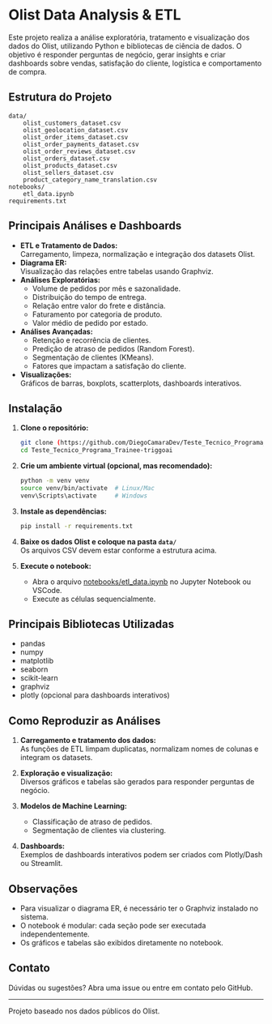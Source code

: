 # Olist Data Analysis & ETL

Este projeto realiza a análise exploratória, tratamento e visualização dos dados do Olist, utilizando Python e bibliotecas de ciência de dados. O objetivo é responder perguntas de negócio, gerar insights e criar dashboards sobre vendas, satisfação do cliente, logística e comportamento de compra.

## Estrutura do Projeto

```
data/
    olist_customers_dataset.csv
    olist_geolocation_dataset.csv
    olist_order_items_dataset.csv
    olist_order_payments_dataset.csv
    olist_order_reviews_dataset.csv
    olist_orders_dataset.csv
    olist_products_dataset.csv
    olist_sellers_dataset.csv
    product_category_name_translation.csv
notebooks/
    etl_data.ipynb
requirements.txt
```

## Principais Análises e Dashboards

- **ETL e Tratamento de Dados:**  
  Carregamento, limpeza, normalização e integração dos datasets Olist.
- **Diagrama ER:**  
  Visualização das relações entre tabelas usando Graphviz.
- **Análises Exploratórias:**  
  - Volume de pedidos por mês e sazonalidade.
  - Distribuição do tempo de entrega.
  - Relação entre valor do frete e distância.
  - Faturamento por categoria de produto.
  - Valor médio de pedido por estado.
- **Análises Avançadas:**  
  - Retenção e recorrência de clientes.
  - Predição de atraso de pedidos (Random Forest).
  - Segmentação de clientes (KMeans).
  - Fatores que impactam a satisfação do cliente.
- **Visualizações:**  
  Gráficos de barras, boxplots, scatterplots, dashboards interativos.

## Instalação

1. **Clone o repositório:**
   ```sh
   git clone (https://github.com/DiegoCamaraDev/Teste_Tecnico_Programa_Trainee-triggoai/tree/main)
   cd Teste_Tecnico_Programa_Trainee-triggoai
   ```

2. **Crie um ambiente virtual (opcional, mas recomendado):**
   ```sh
   python -m venv venv
   source venv/bin/activate  # Linux/Mac
   venv\Scripts\activate     # Windows
   ```

3. **Instale as dependências:**
   ```sh
   pip install -r requirements.txt
   ```

4. **Baixe os dados Olist e coloque na pasta `data/`**  
   Os arquivos CSV devem estar conforme a estrutura acima.

5. **Execute o notebook:**
   - Abra o arquivo [notebooks/etl_data.ipynb](notebooks/etl_data.ipynb) no Jupyter Notebook ou VSCode.
   - Execute as células sequencialmente.

## Principais Bibliotecas Utilizadas

- pandas
- numpy
- matplotlib
- seaborn
- scikit-learn
- graphviz
- plotly (opcional para dashboards interativos)

## Como Reproduzir as Análises

1. **Carregamento e tratamento dos dados:**  
   As funções de ETL limpam duplicatas, normalizam nomes de colunas e integram os datasets.

2. **Exploração e visualização:**  
   Diversos gráficos e tabelas são gerados para responder perguntas de negócio.

3. **Modelos de Machine Learning:**  
   - Classificação de atraso de pedidos.
   - Segmentação de clientes via clustering.

4. **Dashboards:**  
   Exemplos de dashboards interativos podem ser criados com Plotly/Dash ou Streamlit.

## Observações

- Para visualizar o diagrama ER, é necessário ter o Graphviz instalado no sistema.
- O notebook é modular: cada seção pode ser executada independentemente.
- Os gráficos e tabelas são exibidos diretamente no notebook.

## Contato

Dúvidas ou sugestões? Abra uma issue ou entre em contato pelo GitHub.

---

Projeto baseado nos dados públicos do Olist.
